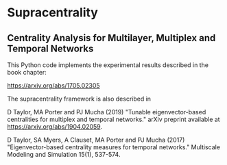# Supracentrality 
## Centrality Analysis for Multilayer, Multiplex and Temporal Networks

This Python code implements the experimental results described in the book chapter:

https://arxiv.org/abs/1705.02305


The supracentrality framework is also described in

D Taylor, MA Porter and PJ Mucha (2019) "Tunable eigenvector-based centralities for multiplex and temporal networks." arXiv preprint available at https://arxiv.org/abs/1904.02059.

D Taylor, SA Myers, A Clauset, MA Porter and PJ Mucha (2017) "Eigenvector-based centrality measures for temporal networks." Multiscale Modeling and Simulation 15(1), 537-574.

